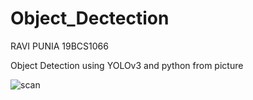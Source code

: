 # Object_Dectection
RAVI PUNIA
19BCS1066

Object Detection using YOLOv3 and python from picture

![scan](https://user-images.githubusercontent.com/70934188/175819067-1bd542d4-0bd1-4066-9ef4-ab00e2653eee.gif)

